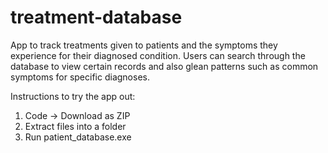 # treatment-database
App to track treatments given to patients and the symptoms they experience for their diagnosed condition. Users can search through the database to view certain records and also glean patterns such as common symptoms for specific diagnoses.

Instructions to try the app out:
1. Code -> Download as ZIP
2. Extract files into a folder
3. Run patient_database.exe
